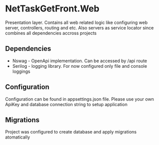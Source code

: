 # NetTaskGetFront.Web

Presentation layer. Contains all web related logic like configuring web server, controllers, routing and etc.
Also servers as service locator since combines all dependencies accross projects

## Dependencies

- Nswag - OpenApi implementation. Can be accessed by /api route
- Serilog - logging library. For now configured only file and console loggings

## Configuration

Configuration can be found in appsettings.json file. Please use your own ApiKey and database connection string to setup application

## Migrations

Project was configured to create database and apply migrations atomatically
